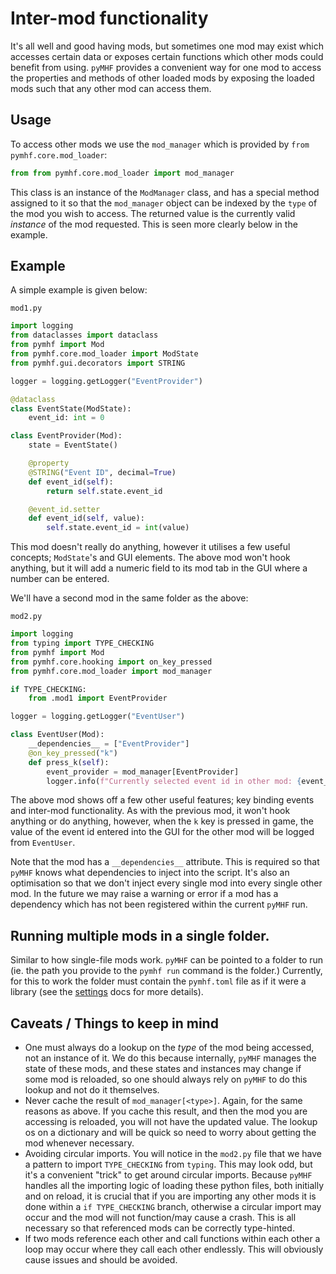 # Inter-mod functionality

It's all well and good having mods, but sometimes one mod may exist which accesses certain data or exposes certain functions which other mods could benefit from using.
`pyMHF` provides a convenient way for one mod to access the properties and methods of other loaded mods by exposing the loaded mods such that any other mod can access them.

## Usage

To access other mods we use the `mod_manager` which is provided by `from pymhf.core.mod_loader`:
```py
from from pymhf.core.mod_loader import mod_manager
```

This class is an instance of the `ModManager` class, and has a special method assigned to it so that the `mod_manager` object can be indexed by the `type` of the mod you wish to access.
The returned value is the currently valid *instance* of the mod requested.
This is seen more clearly below in the example.

## Example

A simple example is given below:

`mod1.py`
```py
import logging
from dataclasses import dataclass
from pymhf import Mod
from pymhf.core.mod_loader import ModState
from pymhf.gui.decorators import STRING

logger = logging.getLogger("EventProvider")

@dataclass
class EventState(ModState):
    event_id: int = 0

class EventProvider(Mod):
    state = EventState()

    @property
    @STRING("Event ID", decimal=True)
    def event_id(self):
        return self.state.event_id

    @event_id.setter
    def event_id(self, value):
        self.state.event_id = int(value)
```

This mod doesn't really do anything, however it utilises a few useful concepts; `ModState`'s and GUI elements.
The above mod won't hook anything, but it will add a numeric field to its mod tab in the GUI where a number can be entered.

We'll have a second mod in the same folder as the above:

`mod2.py`
```py
import logging
from typing import TYPE_CHECKING
from pymhf import Mod
from pymhf.core.hooking import on_key_pressed
from pymhf.core.mod_loader import mod_manager

if TYPE_CHECKING:
    from .mod1 import EventProvider

logger = logging.getLogger("EventUser")

class EventUser(Mod):
    __dependencies__ = ["EventProvider"]
    @on_key_pressed("k")
    def press_k(self):
        event_provider = mod_manager[EventProvider]
        logger.info(f"Currently selected event id in other mod: {event_provider.event_id}")
```

The above mod shows off a few other useful features; key binding events and inter-mod functionality.
As with the previous mod, it won't hook anything or do anything, however, when the `k` key is pressed in game, the value of the event id entered into the GUI for the other mod will be logged from `EventUser`.

Note that the mod has a `__dependencies__` attribute. This is required so that `pyMHF` knows what dependencies to inject into the script. It's also an optimisation so that we don't inject every single mod into every single other mod.
In the future we may raise a warning or error if a mod has a dependency which has not been registered within the current `pyMHF` run.

## Running multiple mods in a single folder.

Similar to how single-file mods work. `pyMHF` can be pointed to a folder to run (ie. the path you provide to the `pymhf run` command is the folder.)
Currently, for this to work the folder must contain the `pymhf.toml` file as if it were a library (see the [settings](../settings.md) docs for more details).

## Caveats / Things to keep in mind

- One must always do a lookup on the *type* of the mod being accessed, not an instance of it. We do this because internally, `pyMHF` manages the state of these mods, and these states and instances may change if some mod is reloaded, so one should always rely on `pyMHF` to do this lookup and not do it themselves.
- Never cache the result of `mod_manager[<type>]`. Again, for the same reasons as above. If you cache this result, and then the mod you are accessing is reloaded, you will not have the updated value. The lookup os on a dictionary and will be quick so need to worry about getting the mod whenever necessary.
- Avoiding circular imports. You will notice in the `mod2.py` file that we have a pattern to import `TYPE_CHECKING` from `typing`. This may look odd, but it's a convenient "trick" to get around circular imports. Because `pyMHF` handles all the importing logic of loading these python files, both initially and on reload, it is crucial that if you are importing any other mods it is done within a `if TYPE_CHECKING` branch, otherwise a circular import may occur and the mod will not function/may cause a crash. This is all necessary so that referenced mods can be correctly type-hinted.
- If two mods reference each other and call functions within each other a loop may occur where they call each other endlessly. This will obviously cause issues and should be avoided.
